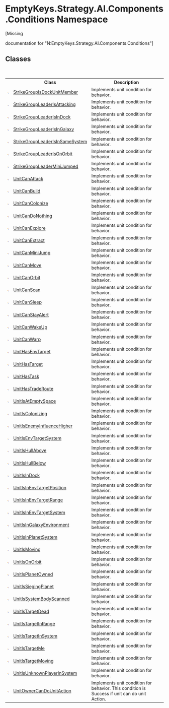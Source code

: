 # EmptyKeys.Strategy.AI.Components.Conditions Namespace
 

\[Missing <summary> documentation for "N:EmptyKeys.Strategy.AI.Components.Conditions"\]


## Classes
&nbsp;<table><tr><th></th><th>Class</th><th>Description</th></tr><tr><td>![Public class](media/pubclass.gif "Public class")</td><td><a href="T_EmptyKeys_Strategy_AI_Components_Conditions_StrikeGroupIsDockUnitMember">StrikeGroupIsDockUnitMember</a></td><td>
Implements unit condition for behavior.</td></tr><tr><td>![Public class](media/pubclass.gif "Public class")</td><td><a href="T_EmptyKeys_Strategy_AI_Components_Conditions_StrikeGroupLeaderIsAttacking">StrikeGroupLeaderIsAttacking</a></td><td>
Implements unit condition for behavior.</td></tr><tr><td>![Public class](media/pubclass.gif "Public class")</td><td><a href="T_EmptyKeys_Strategy_AI_Components_Conditions_StrikeGroupLeaderIsInDock">StrikeGroupLeaderIsInDock</a></td><td>
Implements unit condition for behavior.</td></tr><tr><td>![Public class](media/pubclass.gif "Public class")</td><td><a href="T_EmptyKeys_Strategy_AI_Components_Conditions_StrikeGroupLeaderIsInGalaxy">StrikeGroupLeaderIsInGalaxy</a></td><td>
Implements unit condition for behavior.</td></tr><tr><td>![Public class](media/pubclass.gif "Public class")</td><td><a href="T_EmptyKeys_Strategy_AI_Components_Conditions_StrikeGroupLeaderIsInSameSystem">StrikeGroupLeaderIsInSameSystem</a></td><td>
Implements unit condition for behavior.</td></tr><tr><td>![Public class](media/pubclass.gif "Public class")</td><td><a href="T_EmptyKeys_Strategy_AI_Components_Conditions_StrikeGroupLeaderIsOnOrbit">StrikeGroupLeaderIsOnOrbit</a></td><td>
Implements unit condition for behavior.</td></tr><tr><td>![Public class](media/pubclass.gif "Public class")</td><td><a href="T_EmptyKeys_Strategy_AI_Components_Conditions_StrikeGroupLeaderMiniJumped">StrikeGroupLeaderMiniJumped</a></td><td>
Implements unit condition for behavior.</td></tr><tr><td>![Public class](media/pubclass.gif "Public class")</td><td><a href="T_EmptyKeys_Strategy_AI_Components_Conditions_UnitCanAttack">UnitCanAttack</a></td><td>
Implements unit condition for behavior.</td></tr><tr><td>![Public class](media/pubclass.gif "Public class")</td><td><a href="T_EmptyKeys_Strategy_AI_Components_Conditions_UnitCanBuild">UnitCanBuild</a></td><td>
Implements unit condition for behavior.</td></tr><tr><td>![Public class](media/pubclass.gif "Public class")</td><td><a href="T_EmptyKeys_Strategy_AI_Components_Conditions_UnitCanColonize">UnitCanColonize</a></td><td>
Implements unit condition for behavior.</td></tr><tr><td>![Public class](media/pubclass.gif "Public class")</td><td><a href="T_EmptyKeys_Strategy_AI_Components_Conditions_UnitCanDoNothing">UnitCanDoNothing</a></td><td>
Implements unit condition for behavior.</td></tr><tr><td>![Public class](media/pubclass.gif "Public class")</td><td><a href="T_EmptyKeys_Strategy_AI_Components_Conditions_UnitCanExplore">UnitCanExplore</a></td><td>
Implements unit condition for behavior.</td></tr><tr><td>![Public class](media/pubclass.gif "Public class")</td><td><a href="T_EmptyKeys_Strategy_AI_Components_Conditions_UnitCanExtract">UnitCanExtract</a></td><td>
Implements unit condition for behavior.</td></tr><tr><td>![Public class](media/pubclass.gif "Public class")</td><td><a href="T_EmptyKeys_Strategy_AI_Components_Conditions_UnitCanMiniJump">UnitCanMiniJump</a></td><td>
Implements unit condition for behavior.</td></tr><tr><td>![Public class](media/pubclass.gif "Public class")</td><td><a href="T_EmptyKeys_Strategy_AI_Components_Conditions_UnitCanMove">UnitCanMove</a></td><td>
Implements unit condition for behavior.</td></tr><tr><td>![Public class](media/pubclass.gif "Public class")</td><td><a href="T_EmptyKeys_Strategy_AI_Components_Conditions_UnitCanOrbit">UnitCanOrbit</a></td><td>
Implements unit condition for behavior.</td></tr><tr><td>![Public class](media/pubclass.gif "Public class")</td><td><a href="T_EmptyKeys_Strategy_AI_Components_Conditions_UnitCanScan">UnitCanScan</a></td><td>
Implements unit condition for behavior.</td></tr><tr><td>![Public class](media/pubclass.gif "Public class")</td><td><a href="T_EmptyKeys_Strategy_AI_Components_Conditions_UnitCanSleep">UnitCanSleep</a></td><td>
Implements unit condition for behavior.</td></tr><tr><td>![Public class](media/pubclass.gif "Public class")</td><td><a href="T_EmptyKeys_Strategy_AI_Components_Conditions_UnitCanStayAlert">UnitCanStayAlert</a></td><td>
Implements unit condition for behavior.</td></tr><tr><td>![Public class](media/pubclass.gif "Public class")</td><td><a href="T_EmptyKeys_Strategy_AI_Components_Conditions_UnitCanWakeUp">UnitCanWakeUp</a></td><td>
Implements unit condition for behavior.</td></tr><tr><td>![Public class](media/pubclass.gif "Public class")</td><td><a href="T_EmptyKeys_Strategy_AI_Components_Conditions_UnitCanWarp">UnitCanWarp</a></td><td>
Implements unit condition for behavior.</td></tr><tr><td>![Public class](media/pubclass.gif "Public class")</td><td><a href="T_EmptyKeys_Strategy_AI_Components_Conditions_UnitHasEnvTarget">UnitHasEnvTarget</a></td><td>
Implements unit condition for behavior.</td></tr><tr><td>![Public class](media/pubclass.gif "Public class")</td><td><a href="T_EmptyKeys_Strategy_AI_Components_Conditions_UnitHasTarget">UnitHasTarget</a></td><td>
Implements unit condition for behavior.</td></tr><tr><td>![Public class](media/pubclass.gif "Public class")</td><td><a href="T_EmptyKeys_Strategy_AI_Components_Conditions_UnitHasTask">UnitHasTask</a></td><td>
Implements unit condition for behavior.</td></tr><tr><td>![Public class](media/pubclass.gif "Public class")</td><td><a href="T_EmptyKeys_Strategy_AI_Components_Conditions_UnitHasTradeRoute">UnitHasTradeRoute</a></td><td>
Implements unit condition for behavior.</td></tr><tr><td>![Public class](media/pubclass.gif "Public class")</td><td><a href="T_EmptyKeys_Strategy_AI_Components_Conditions_UnitIsAtEmptySpace">UnitIsAtEmptySpace</a></td><td>
Implements unit condition for behavior.</td></tr><tr><td>![Public class](media/pubclass.gif "Public class")</td><td><a href="T_EmptyKeys_Strategy_AI_Components_Conditions_UnitIsColonizing">UnitIsColonizing</a></td><td>
Implements unit condition for behavior.</td></tr><tr><td>![Public class](media/pubclass.gif "Public class")</td><td><a href="T_EmptyKeys_Strategy_AI_Components_Conditions_UnitIsEnemyInfluenceHigher">UnitIsEnemyInfluenceHigher</a></td><td>
Implements unit condition for behavior.</td></tr><tr><td>![Public class](media/pubclass.gif "Public class")</td><td><a href="T_EmptyKeys_Strategy_AI_Components_Conditions_UnitIsEnvTargetSystem">UnitIsEnvTargetSystem</a></td><td>
Implements unit condition for behavior.</td></tr><tr><td>![Public class](media/pubclass.gif "Public class")</td><td><a href="T_EmptyKeys_Strategy_AI_Components_Conditions_UnitIsHullAbove">UnitIsHullAbove</a></td><td>
Implements unit condition for behavior.</td></tr><tr><td>![Public class](media/pubclass.gif "Public class")</td><td><a href="T_EmptyKeys_Strategy_AI_Components_Conditions_UnitIsHullBelow">UnitIsHullBelow</a></td><td>
Implements unit condition for behavior.</td></tr><tr><td>![Public class](media/pubclass.gif "Public class")</td><td><a href="T_EmptyKeys_Strategy_AI_Components_Conditions_UnitIsInDock">UnitIsInDock</a></td><td>
Implements unit condition for behavior.</td></tr><tr><td>![Public class](media/pubclass.gif "Public class")</td><td><a href="T_EmptyKeys_Strategy_AI_Components_Conditions_UnitIsInEnvTargetPosition">UnitIsInEnvTargetPosition</a></td><td>
Implements unit condition for behavior.</td></tr><tr><td>![Public class](media/pubclass.gif "Public class")</td><td><a href="T_EmptyKeys_Strategy_AI_Components_Conditions_UnitIsInEnvTargetRange">UnitIsInEnvTargetRange</a></td><td>
Implements unit condition for behavior.</td></tr><tr><td>![Public class](media/pubclass.gif "Public class")</td><td><a href="T_EmptyKeys_Strategy_AI_Components_Conditions_UnitIsInEnvTargetSystem">UnitIsInEnvTargetSystem</a></td><td>
Implements unit condition for behavior.</td></tr><tr><td>![Public class](media/pubclass.gif "Public class")</td><td><a href="T_EmptyKeys_Strategy_AI_Components_Conditions_UnitIsInGalaxyEnvironment">UnitIsInGalaxyEnvironment</a></td><td>
Implements unit condition for behavior.</td></tr><tr><td>![Public class](media/pubclass.gif "Public class")</td><td><a href="T_EmptyKeys_Strategy_AI_Components_Conditions_UnitIsInPlanetSystem">UnitIsInPlanetSystem</a></td><td>
Implements unit condition for behavior.</td></tr><tr><td>![Public class](media/pubclass.gif "Public class")</td><td><a href="T_EmptyKeys_Strategy_AI_Components_Conditions_UnitIsMoving">UnitIsMoving</a></td><td>
Implements unit condition for behavior.</td></tr><tr><td>![Public class](media/pubclass.gif "Public class")</td><td><a href="T_EmptyKeys_Strategy_AI_Components_Conditions_UnitIsOnOrbit">UnitIsOnOrbit</a></td><td>
Implements unit condition for behavior.</td></tr><tr><td>![Public class](media/pubclass.gif "Public class")</td><td><a href="T_EmptyKeys_Strategy_AI_Components_Conditions_UnitIsPlanetOwned">UnitIsPlanetOwned</a></td><td>
Implements unit condition for behavior.</td></tr><tr><td>![Public class](media/pubclass.gif "Public class")</td><td><a href="T_EmptyKeys_Strategy_AI_Components_Conditions_UnitIsSiegingPlanet">UnitIsSiegingPlanet</a></td><td>
Implements unit condition for behavior.</td></tr><tr><td>![Public class](media/pubclass.gif "Public class")</td><td><a href="T_EmptyKeys_Strategy_AI_Components_Conditions_UnitIsSystemBodyScanned">UnitIsSystemBodyScanned</a></td><td>
Implements unit condition for behavior.</td></tr><tr><td>![Public class](media/pubclass.gif "Public class")</td><td><a href="T_EmptyKeys_Strategy_AI_Components_Conditions_UnitIsTargetDead">UnitIsTargetDead</a></td><td>
Implements unit condition for behavior.</td></tr><tr><td>![Public class](media/pubclass.gif "Public class")</td><td><a href="T_EmptyKeys_Strategy_AI_Components_Conditions_UnitIsTargetInRange">UnitIsTargetInRange</a></td><td>
Implements unit condition for behavior.</td></tr><tr><td>![Public class](media/pubclass.gif "Public class")</td><td><a href="T_EmptyKeys_Strategy_AI_Components_Conditions_UnitIsTargetInSystem">UnitIsTargetInSystem</a></td><td>
Implements unit condition for behavior.</td></tr><tr><td>![Public class](media/pubclass.gif "Public class")</td><td><a href="T_EmptyKeys_Strategy_AI_Components_Conditions_UnitIsTargetMe">UnitIsTargetMe</a></td><td>
Implements unit condition for behavior.</td></tr><tr><td>![Public class](media/pubclass.gif "Public class")</td><td><a href="T_EmptyKeys_Strategy_AI_Components_Conditions_UnitIsTargetMoving">UnitIsTargetMoving</a></td><td>
Implements unit condition for behavior.</td></tr><tr><td>![Public class](media/pubclass.gif "Public class")</td><td><a href="T_EmptyKeys_Strategy_AI_Components_Conditions_UnitIsUnknownPlayerInSystem">UnitIsUnknownPlayerInSystem</a></td><td>
Implements unit condition for behavior.</td></tr><tr><td>![Public class](media/pubclass.gif "Public class")</td><td><a href="T_EmptyKeys_Strategy_AI_Components_Conditions_UnitOwnerCanDoUnitAction">UnitOwnerCanDoUnitAction</a></td><td>
Implements unit condition for behavior. This condition is Success if unit can do unit Action.</td></tr></table>&nbsp;
